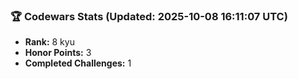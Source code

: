 ### 🏆 Codewars Stats (Updated: 2025-10-08 16:11:07 UTC)

- **Rank:** 8 kyu
- **Honor Points:** 3
- **Completed Challenges:** 1

